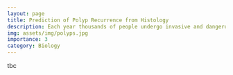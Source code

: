 ```yaml
---
layout: page
title: Prediction of Polyp Recurrence from Histology
description: Each year thousands of people undergo invasive and dangerous colonoscopy to detect bowel polyps. Can we predict this with deep learning to avoid these unnecessary procedures?
img: assets/img/polyps.jpg
importance: 3
category: Biology
---
```


tbc
